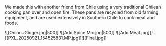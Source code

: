 We made this with another friend from Chile using a very traditional Chilean cooking pan over and open fire. These pans are recycled from old farming equipment, and are used extensively in Southern Chile to cook meat and foods.

![[Onion+Ginger.jpg|500]]
![[Add Spice Mix.jpg|500]]
![[Add Meat.jpg]]
![[PXL_20250921_154525831.MP.jpg]]![[Final.jpg]]